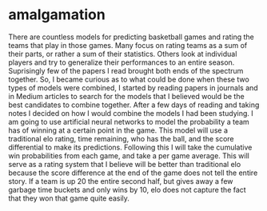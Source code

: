 # amalgamation

There are countless models for predicting basketball games and rating the teams that play in those games. Many focus on rating teams as a sum of their parts, or rather a sum of their statistics. Others look at individual players and try to generalize their performances to an entire season. Suprisingly few of the papers I read brought both ends of the spectrum together. So, I became curious as to what could be done when these two types of models were combined,
I started by reading papers in journals and in Medium articles to search for the models that I believed would be the best candidates to combine together. After a few days of reading and taking notes I decided on how I would combine the models I had been studying.
I am going to use artificial neural networks to model the probability a team has of winning at a certain point in the game. This model will use a traditional elo rating, time remaining, who has the ball, and the score differential to make its predictions.
Following this I will take the cumulative win probabilities from each game, and take a per game average. This will serve as a rating system that I believe will be better than traditional elo because the score difference at the end of the game does not tell the entire story. If a team is up 20 the entire second half, but gives away a few garbage time buckets and only wins by 10, elo does not capture the fact that they won that game quite easily.
